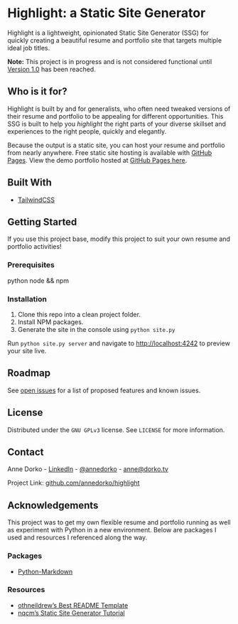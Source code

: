 # Highlight: a Static Site Generator

Highlight is a lightweight, opinionated Static Site Generator (SSG) for quickly creating a beautiful resume and portfolio site that targets multiple ideal job titles.

**Note:** This project is in progress and is not considered functional until [Version 1.0](https://github.com/annedorko/highlight/milestone/1) has been reached.

## Who is it for?

Highlight is built by and for generalists, who often need tweaked versions of their resume and portfolio to be appealing for different opportunities. This SSG is built to help you _highlight_ the right parts of your diverse skillset and experiences to the right people, quickly and elegantly.

Because the output is a static site, you can host your resume and portfolio from nearly anywhere. Free static site hosting is available with [GitHub Pages](https://pages.github.com/). View the demo portfolio hosted at [GitHub Pages here](https://annedorko.github.io/showcase/).

## Built With

- [TailwindCSS](https://github.com/tailwindlabs/tailwindcss)

## Getting Started

If you use this project base, modify this project to suit your own resume and portfolio activities!

### Prerequisites

python
node && npm

### Installation

1. Clone this repo into a clean project folder.
2. Install NPM packages.
3. Generate the site in the console using `python site.py`

Run `python site.py server` and navigate to [http://localhost:4242](http://localhost:4242) to preview your site live.

## Roadmap

See [open issues](https://github.com/annedorko/highlight/issues) for a list of proposed features and known issues.

## License

Distributed under the `GNU GPLv3` license. See `LICENSE` for more information.

## Contact

Anne Dorko - [LinkedIn](https://www.linkedin.com/in/annedorko) - [@annedorko](https://twitter.com/annedorko) - [anne@dorko.tv](mailto:anne@dorko.tv)

Project Link: [github.com/annedorko/highlight](https://github.com/annedorko/highlight)

## Acknowledgements

This project was to get my own flexible resume and portfolio running as well as experiment with Python in a new environment. Below are packages I used and resources I referenced along the way.

### Packages
- [Python-Markdown](https://github.com/Python-Markdown/markdown)

### Resources
- [othneildrew’s Best README Template](https://github.com/othneildrew/Best-README-Template)
- [nqcm’s Static Site Generator Tutorial](https://github.com/nqcm/static-site-generator)
